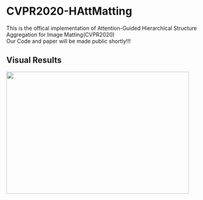 # CVPR2020-HAttMatting
This is the offical implementation of Attention-Guided Hierarchical Structure Aggregation for Image Matting(CVPR2020)<br/>
Our Code and paper will be made public shortly!!!<br/>

## Visual Results
<img src="https://github.com/wukaoliu/CVPR2020-HAttMatting/blob/master/results/ball-img16.png" width="480" height="320">
